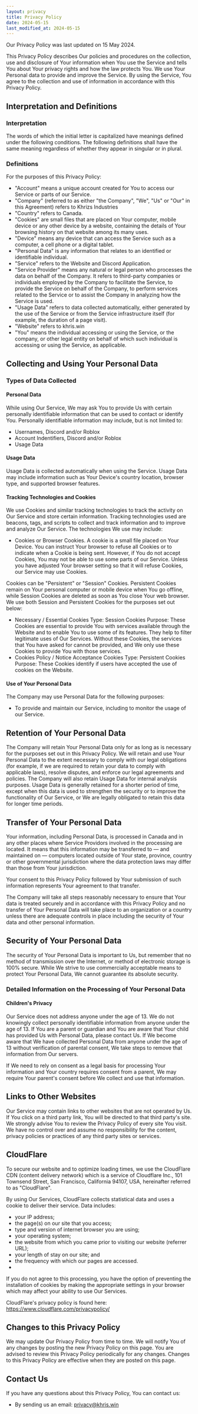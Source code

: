 ```yaml
---
layout: privacy
title: Privacy Policy
date: 2024-05-15
last_modified_at: 2024-05-15
---
```

Our Privacy Policy was last updated on 15 May 2024.

This Privacy Policy describes Our policies and procedures on the collection, use and disclosure of Your information when You use the Service and tells You about Your privacy rights and how the law protects You. We use Your Personal data to provide and improve the Service. By using the Service, You agree to the collection and use of information in accordance with this Privacy Policy. 

## Interpretation and Definitions
### Interpretation
The words of which the initial letter is capitalized have meanings defined under the following conditions. The following definitions shall have the same meaning regardless of whether they appear in singular or in plural.

### Definitions
For the purposes of this Privacy Policy:
- "Account" means a unique account created for You to access our Service or parts of our Service.
- "Company" (referred to as either "the Company", "We", "Us" or "Our" in this Agreement) refers to Khrizs Industries
- "Country" refers to Canada.
- "Cookies" are small files that are placed on Your computer, mobile device or any other device by a website, containing the details of Your browsing history on that website among its many uses.
- "Device" means any device that can access the Service such as a computer, a cell phone or a digital tablet.
- "Personal Data" is any information that relates to an identified or identifiable individual.
- "Service" refers to the Website and Discord Application.
- "Service Provider" means any natural or legal person who processes the data on behalf of the Company. It refers to third-party companies or individuals employed by the Company to facilitate the Service, to provide the Service on behalf of the Company, to perform services related to the Service or to assist the Company in analyzing how the Service is used.
- "Usage Data" refers to data collected automatically, either generated by the use of the Service or from the Service infrastructure itself (for example, the duration of a page visit).
- "Website" refers to khris.win
- "You" means the individual accessing or using the Service, or the company, or other legal entity on behalf of which such individual is accessing or using the Service, as applicable.

## Collecting and Using Your Personal Data
### Types of Data Collected
#### Personal Data
While using Our Service, We may ask You to provide Us with certain personally identifiable information that can be used to contact or identify You. Personally identifiable information may include, but is not limited to:
- Usernames, Discord and/or Roblox
- Account Indentifiers, Discord and/or Roblox
- Usage Data

#### Usage Data
Usage Data is collected automatically when using the Service. Usage Data may include information such as Your Device's country location, browser type, and supported browser features.

#### Tracking Technologies and Cookies
We use Cookies and similar tracking technologies to track the activity on Our Service and store certain information. Tracking technologies used are beacons, tags, and scripts to collect and track information and to improve and analyze Our Service. The technologies We use may include:
- Cookies or Browser Cookies. A cookie is a small file placed on Your Device. You can instruct Your browser to refuse all Cookies or to indicate when a Cookie is being sent. However, if You do not accept Cookies, You may not be able to use some parts of our Service. Unless you have adjusted Your browser setting so that it will refuse Cookies, our Service may use Cookies.

Cookies can be "Persistent" or "Session" Cookies. Persistent Cookies remain on Your personal computer or mobile device when You go offline, while Session Cookies are deleted as soon as You close Your web browser. We use both Session and Persistent Cookies for the purposes set out below:
- Necessary / Essential Cookies
Type: Session Cookies
Purpose: These Cookies are essential to provide You with services available through the Website and to enable You to use some of its features. They help to filter legitimate uses of Our Services. Without these Cookies, the services that You have asked for cannot be provided, and We only use these Cookies to provide You with those services.
- Cookies Policy / Notice Acceptance Cookies
Type: Persistent Cookies
Purpose: These Cookies identify if users have accepted the use of cookies on the Website.

#### Use of Your Personal Data
The Company may use Personal Data for the following purposes:
- To provide and maintain our Service, including to monitor the usage of our Service.

## Retention of Your Personal Data
The Company will retain Your Personal Data only for as long as is necessary for the purposes set out in this Privacy Policy. We will retain and use Your Personal Data to the extent necessary to comply with our legal obligations (for example, if we are required to retain your data to comply with applicable laws), resolve disputes, and enforce our legal agreements and policies. The Company will also retain Usage Data for internal analysis purposes. Usage Data is generally retained for a shorter period of time, except when this data is used to strengthen the security or to improve the functionality of Our Service, or We are legally obligated to retain this data for longer time periods.

## Transfer of Your Personal Data
Your information, including Personal Data, is processed in Canada and in any other places where Service Providors involved in the processing are located. It means that this information may be transferred to — and maintained on — computers located outside of Your state, province, country or other governmental jurisdiction where the data protection laws may differ than those from Your jurisdiction. 

Your consent to this Privacy Policy followed by Your submission of such information represents Your agreement to that transfer.

The Company will take all steps reasonably necessary to ensure that Your data is treated securely and in accordance with this Privacy Policy and no transfer of Your Personal Data will take place to an organization or a country unless there are adequate controls in place including the security of Your data and other personal information.

## Security of Your Personal Data
The security of Your Personal Data is important to Us, but remember that no method of transmission over the Internet, or method of electronic storage is 100% secure. While We strive to use commercially acceptable means to protect Your Personal Data, We cannot guarantee its absolute security.

### Detailed Information on the Processing of Your Personal Data
#### Children's Privacy
Our Service does not address anyone under the age of 13. We do not knowingly collect personally identifiable information from anyone under the age of 13. If You are a parent or guardian and You are aware that Your child has provided Us with Personal Data, please contact Us. If We become aware that We have collected Personal Data from anyone under the age of 13 without verification of parental consent, We take steps to remove that information from Our servers.

If We need to rely on consent as a legal basis for processing Your information and Your country requires consent from a parent, We may require Your parent's consent before We collect and use that information.

## Links to Other Websites
Our Service may contain links to other websites that are not operated by Us. If You click on a third party link, You will be directed to that third party's site. We strongly advise You to review the Privacy Policy of every site You visit. We have no control over and assume no responsibility for the content, privacy policies or practices of any third party sites or services.

## CloudFlare
To secure our website and to optimize loading times, we use the CloudFlare CDN (content delivery network) which is a service of Cloudflare Inc., 101 Townsend Street, San Francisco, California 94107, USA, hereinafter referred to as "CloudFlare".

By using Our Services, CloudFlare collects statistical data and uses a cookie to deliver their service. Data includes:

- your IP address;
- the page(s) on our site that you access;
- type and version of internet browser you are using;
- your operating system;
- the website from which you came prior to visiting our website (referrer URL);
- your length of stay on our site; and 
- the frequency with which our pages are accessed.
- 
If you do not agree to this processing, you have the option of preventing the installation of cookies by making the appropriate settings in your browser which may affect your ability to use Our Services.

CloudFlare's privacy policy is found here: https://www.cloudflare.com/privacypolicy/

## Changes to this Privacy Policy
We may update Our Privacy Policy from time to time. We will notify You of any changes by posting the new Privacy Policy on this page. You are advised to review this Privacy Policy periodically for any changes. Changes to this Privacy Policy are effective when they are posted on this page.

## Contact Us
If you have any questions about this Privacy Policy, You can contact us:
- By sending us an email: privacy@khris.win
